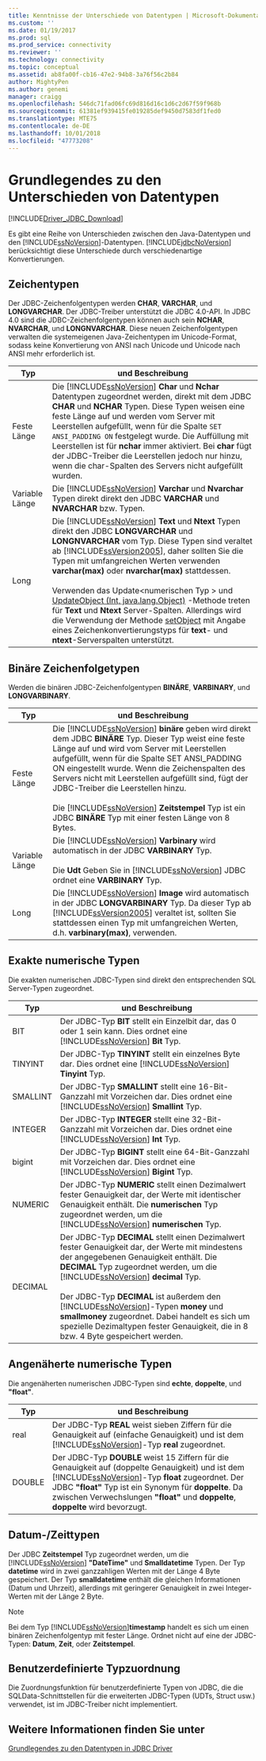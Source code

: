 ```yaml
---
title: Kenntnisse der Unterschiede von Datentypen | Microsoft-Dokumentation
ms.custom: ''
ms.date: 01/19/2017
ms.prod: sql
ms.prod_service: connectivity
ms.reviewer: ''
ms.technology: connectivity
ms.topic: conceptual
ms.assetid: ab8fa00f-cb16-47e2-94b8-3a76f56c2b84
author: MightyPen
ms.author: genemi
manager: craigg
ms.openlocfilehash: 546dc71fad06fc69d816d16c1d6c2d67f59f968b
ms.sourcegitcommit: 61381ef939415fe019285def9450d7583df1fed0
ms.translationtype: MTE75
ms.contentlocale: de-DE
ms.lasthandoff: 10/01/2018
ms.locfileid: "47773208"
---
```

# <a name="understanding-data-type-differences"></a>Grundlegendes zu den Unterschieden von Datentypen

[!INCLUDE[Driver_JDBC_Download](../../includes/driver_jdbc_download.md)]

Es gibt eine Reihe von Unterschieden zwischen den Java-Datentypen und den [!INCLUDE[ssNoVersion](../../includes/ssnoversion-md.md)]-Datentypen. [!INCLUDE[jdbcNoVersion](../../includes/jdbcnoversion_md.md)] berücksichtigt diese Unterschiede durch verschiedenartige Konvertierungen.  

## <a name="character-types"></a>Zeichentypen

Der JDBC-Zeichenfolgentypen werden **CHAR**, **VARCHAR**, und **LONGVARCHAR**. Der JDBC-Treiber unterstützt die JDBC 4.0-API. In JDBC 4.0 sind die JDBC-Zeichenfolgentypen können auch sein **NCHAR**, **NVARCHAR**, und **LONGNVARCHAR**. Diese neuen Zeichenfolgentypen verwalten die systemeigenen Java-Zeichentypen im Unicode-Format, sodass keine Konvertierung von ANSI nach Unicode und Unicode nach ANSI mehr erforderlich ist.  
  
| Typ            | und Beschreibung                                                                                                                                                                                                                                                                                                                                                                                                                                                                                                                                                                                                                                                                                                                                                                                                                |
| --------------- | -------------------------------------------------------------------------------------------------------------------------------------------------------------------------------------------------------------------------------------------------------------------------------------------------------------------------------------------------------------------------------------------------------------------------------------------------------------------------------------------------------------------------------------------------------------------------------------------------------------------------------------------------------------------------------------------------------------------------------------------------------------------------------------------------------------------------- |
| Feste Länge    | Die [!INCLUDE[ssNoVersion](../../includes/ssnoversion-md.md)] **Char** und **Nchar** Datentypen zugeordnet werden, direkt mit dem JDBC **CHAR** und **NCHAR** Typen. Diese Typen weisen eine feste Länge auf und werden vom Server mit Leerstellen aufgefüllt, wenn für die Spalte `SET ANSI_PADDING ON` festgelegt wurde. Die Auffüllung mit Leerstellen ist für **nchar** immer aktiviert. Bei **char** fügt der JDBC-Treiber die Leerstellen jedoch nur hinzu, wenn die char-Spalten des Servers nicht aufgefüllt wurden.                                                                                                                                                                                                                                                                                                                                                                                      |
| Variable Länge | Die [!INCLUDE[ssNoVersion](../../includes/ssnoversion-md.md)] **Varchar** und **Nvarchar** Typen direkt direkt den JDBC **VARCHAR** und **NVARCHAR** bzw. Typen.                                                                                                                                                                                                                                                                                                                                                                                                                                                                                                                                                                                                                                                 |
| Long            | Die [!INCLUDE[ssNoVersion](../../includes/ssnoversion-md.md)] **Text** und **Ntext** Typen direkt den JDBC **LONGVARCHAR** und **LONGNVARCHAR** vom Typ. Diese Typen sind veraltet ab [!INCLUDE[ssVersion2005](../../includes/ssversion2005-md.md)], daher sollten Sie die Typen mit umfangreichen Werten verwenden **varchar(max)** oder **nvarchar(max)** stattdessen.<br /><br /> Verwenden das Update\<numerischen Typ > und [UpdateObject (Int, java.lang.Object)](../../connect/jdbc/reference/updateobject-method-int-java-lang-object.md) -Methode treten für **Text** und **Ntext** Server-Spalten. Allerdings wird die Verwendung der Methode [setObject](../../connect/jdbc/reference/setobject-method-sqlserverpreparedstatement.md) mit Angabe eines Zeichenkonvertierungstyps für **text**- und **ntext**-Serverspalten unterstützt. |
  
## <a name="binary-string-types"></a>Binäre Zeichenfolgetypen

Werden die binären JDBC-Zeichenfolgentypen **BINÄRE**, **VARBINARY**, und **LONGVARBINARY**.  
  
| Typ            | und Beschreibung                                                                                                                                                                                                                                                                                                                                                                                                                                                                          |
| --------------- | ------------------------------------------------------------------------------------------------------------------------------------------------------------------------------------------------------------------------------------------------------------------------------------------------------------------------------------------------------------------------------------------------------------------------------------------------------------------------------------ |
| Feste Länge    | Die [!INCLUDE[ssNoVersion](../../includes/ssnoversion-md.md)] **binäre** geben wird direkt dem JDBC **BINÄRE** Typ. Dieser Typ weist eine feste Länge auf und wird vom Server mit Leerstellen aufgefüllt, wenn für die Spalte SET ANSI_PADDING ON eingestellt wurde. Wenn die Zeichenspalten des Servers nicht mit Leerstellen aufgefüllt sind, fügt der JDBC-Treiber die Leerstellen hinzu.<br /><br /> Die [!INCLUDE[ssNoVersion](../../includes/ssnoversion-md.md)] **Zeitstempel** Typ ist ein JDBC **BINÄRE** Typ mit einer festen Länge von 8 Bytes. |
| Variable Länge | Die [!INCLUDE[ssNoVersion](../../includes/ssnoversion-md.md)] **Varbinary** wird automatisch in der JDBC **VARBINARY** Typ.<br /><br /> Die **Udt** Geben Sie in [!INCLUDE[ssNoVersion](../../includes/ssnoversion-md.md)] JDBC ordnet eine **VARBINARY** Typ.                                                                                                                                                                                                                                 |
| Long            | Die [!INCLUDE[ssNoVersion](../../includes/ssnoversion-md.md)] **Image** wird automatisch in der JDBC **LONGVARBINARY** Typ. Da dieser Typ ab [!INCLUDE[ssVersion2005](../../includes/ssversion2005-md.md)] veraltet ist, sollten Sie stattdessen einen Typ mit umfangreichen Werten, d.h. **varbinary(max)**, verwenden.                                                                                                                                                                                           |
  
## <a name="exact-numeric-types"></a>Exakte numerische Typen

Die exakten numerischen JDBC-Typen sind direkt den entsprechenden SQL Server-Typen zugeordnet.  
  
| Typ     | und Beschreibung                                                                                                                                                                                                                                                                                                                                                                                                                                                                                   |
| -------- | --------------------------------------------------------------------------------------------------------------------------------------------------------------------------------------------------------------------------------------------------------------------------------------------------------------------------------------------------------------------------------------------------------------------------------------------------------------------------------------------- |
| BIT      | Der JDBC-Typ **BIT** stellt ein Einzelbit dar, das 0 oder 1 sein kann. Dies ordnet eine [!INCLUDE[ssNoVersion](../../includes/ssnoversion-md.md)] **Bit** Typ.                                                                                                                                                                                                                                                                                                                                       |
| TINYINT  | Der JDBC-Typ **TINYINT** stellt ein einzelnes Byte dar. Dies ordnet eine [!INCLUDE[ssNoVersion](../../includes/ssnoversion-md.md)] **Tinyint** Typ.                                                                                                                                                                                                                                                                                                                                                 |
| SMALLINT | Der JDBC-Typ **SMALLINT** stellt eine 16-Bit-Ganzzahl mit Vorzeichen dar. Dies ordnet eine [!INCLUDE[ssNoVersion](../../includes/ssnoversion-md.md)] **Smallint** Typ.                                                                                                                                                                                                                                                                                                                                     |
| INTEGER  | Der JDBC-Typ **INTEGER** stellt eine 32-Bit-Ganzzahl mit Vorzeichen dar. Dies ordnet eine [!INCLUDE[ssNoVersion](../../includes/ssnoversion-md.md)] **Int** Typ.                                                                                                                                                                                                                                                                                                                                           |
| bigint   | Der JDBC-Typ **BIGINT** stellt eine 64-Bit-Ganzzahl mit Vorzeichen dar. Dies ordnet eine [!INCLUDE[ssNoVersion](../../includes/ssnoversion-md.md)] **Bigint** Typ.                                                                                                                                                                                                                                                                                                                                         |
| NUMERIC  | Der JDBC-Typ **NUMERIC** stellt einen Dezimalwert fester Genauigkeit dar, der Werte mit identischer Genauigkeit enthält. Die **numerischen** Typ zugeordnet werden, um die [!INCLUDE[ssNoVersion](../../includes/ssnoversion-md.md)] **numerischen** Typ.                                                                                                                                                                                                                                                                   |
| DECIMAL  | Der JDBC-Typ **DECIMAL** stellt einen Dezimalwert fester Genauigkeit dar, der Werte mit mindestens der angegebenen Genauigkeit enthält. Die **DECIMAL** Typ zugeordnet werden, um die [!INCLUDE[ssNoVersion](../../includes/ssnoversion-md.md)] **decimal** Typ.<br /><br /> Der JDBC-Typ **DECIMAL** ist außerdem den [!INCLUDE[ssNoVersion](../../includes/ssnoversion-md.md)]-Typen **money** und **smallmoney** zugeordnet. Dabei handelt es sich um spezielle Dezimaltypen fester Genauigkeit, die in 8 bzw. 4 Byte gespeichert werden. |
  
## <a name="approximate-numeric-types"></a>Angenäherte numerische Typen

Die angenäherten numerischen JDBC-Typen sind **echte**, **doppelte**, und **"float"**.  
  
| Typ   | und Beschreibung                                                                                                                                                                                                                                                                                                   |
| ------ | ------------------------------------------------------------------------------------------------------------------------------------------------------------------------------------------------------------------------------------------------------------------------------------------------------------- |
| real   | Der JDBC-Typ **REAL** weist sieben Ziffern für die Genauigkeit auf (einfache Genauigkeit) und ist dem [!INCLUDE[ssNoVersion](../../includes/ssnoversion-md.md)]-Typ **real** zugeordnet.                                                                                                                                     |
| DOUBLE | Der JDBC-Typ **DOUBLE** weist 15 Ziffern für die Genauigkeit auf (doppelte Genauigkeit) und ist dem [!INCLUDE[ssNoVersion](../../includes/ssnoversion-md.md)]-Typ **float** zugeordnet. Der JDBC **"float"** Typ ist ein Synonym für **doppelte**. Da zwischen Verwechslungen **"float"** und **doppelte**, **doppelte** wird bevorzugt. |
  
## <a name="datetime-types"></a>Datum-/Zeittypen

Der JDBC **Zeitstempel** Typ zugeordnet werden, um die [!INCLUDE[ssNoVersion](../../includes/ssnoversion-md.md)] **"DateTime"** und **Smalldatetime** Typen. Der Typ **datetime** wird in zwei ganzzahligen Werten mit der Länge 4 Byte gespeichert. Der Typ **smalldatetime** enthält die gleichen Informationen (Datum und Uhrzeit), allerdings mit geringerer Genauigkeit in zwei Integer-Werten mit der Länge 2 Byte.  
  
> [!NOTE]  
> Bei dem Typ [!INCLUDE[ssNoVersion](../../includes/ssnoversion-md.md)]**timestamp** handelt es sich um einen binären Zeichenfolgentyp mit fester Länge. Ordnet nicht auf eine der JDBC-Typen: **Datum**, **Zeit**, oder **Zeitstempel**.  
  
## <a name="custom-type-mapping"></a>Benutzerdefinierte Typzuordnung

Die Zuordnungsfunktion für benutzerdefinierte Typen von JDBC, die die SQLData-Schnittstellen für die erweiterten JDBC-Typen (UDTs, Struct usw.) verwendet, ist im JDBC-Treiber nicht implementiert.  
  
## <a name="see-also"></a>Weitere Informationen finden Sie unter

[Grundlegendes zu den Datentypen in JDBC Driver](../../connect/jdbc/understanding-the-jdbc-driver-data-types.md)  
